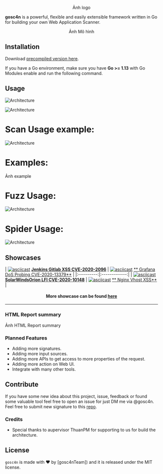 
<p align="center">
  Ảnh logo
  <p align="center">
  </p>
</p>

**gosc4n** is a powerful, flexible and easily extensible framework written in Go for building your own Web Application
Scanner.

<p align="center">Ảnh Mô hình</p>


## Installation

Download [precompiled version here](https://github.com/goSc4n/goSc4n/releases).

If you have a Go environment, make sure you have **Go >= 1.13** with Go Modules enable and run the following command.


## Usage
![Architecture](https://raw.githubusercontent.com/goSc4n/goSc4n/main/scanusage1.png)

![Architecture](https://raw.githubusercontent.com/goSc4n/goSc4n/main/scanusage2.PNG)

# Scan Usage example:
![Architecture](https://raw.githubusercontent.com/goSc4n/goSc4n/main/scanexample.PNG)


# Examples:
Ảnh example
 
# Fuzz Usage:
![Architecture](https://raw.githubusercontent.com/goSc4n/goSc4n/main/scanusage1.png)



 
# Spider Usage:
![Architecture](https://raw.githubusercontent.com/goSc4n/goSc4n/main/spiderusage.png)






## Showcases

|  [![asciicast](https://asciinema.org/a/392827.svg)](https://asciinema.org/a/392827) [**Jenkins Gitlab XSS
CVE-2020-2096**](https://asciinema.org/a/392827)
|  [![asciicast](https://asciinema.org/a/392822.svg)](https://asciinema.org/a/392822) [**
Grafana DoS Probing CVE-2020-13379**](https://asciinema.org/a/392822) | |:----------:|:-------------:|
| [![asciicast](https://asciinema.org/a/392824.svg)](https://asciinema.org/a/392824) [**SolarWindsOrion LFI
CVE-2020-10148**](https://asciinema.org/a/392824)
| [![asciicast](https://asciinema.org/a/392821.svg)](https://asciinema.org/a/392821) [**
Nginx Vhost XSS**](https://asciinema.org/a/392821) |

<h4 align='center'> More showcase can be found <a href="https://jaeles-project.github.io/showcases/">here</a></h4>

***

### HTML Report summary

Ảnh HTML Report summary



### Planned Features

* Adding more signatures.
* Adding more input sources.
* Adding more APIs to get access to more properties of the request.
* Adding more action on Web UI.
* Integrate with many other tools.

## Contribute

If you have some new idea about this project, issue, feedback or found some valuable tool feel free to open an issue for
just DM me via @gosc4n. Feel free to submit new signature to
this [repo](https://github.com/goSc4n/goSc4n/tree/main/base-signatures).

### Credits

* Special thanks to aupervisor ThuanPM for supporting to us for build the architecture.



## License

`gosc4n` is made with ♥ by [gosc4nTeam]) and it is released under the MIT license.

